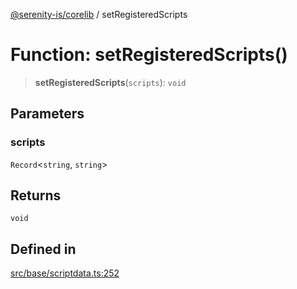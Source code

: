 [@serenity-is/corelib](../README.md) / setRegisteredScripts

# Function: setRegisteredScripts()

> **setRegisteredScripts**(`scripts`): `void`

## Parameters

### scripts

`Record`\<`string`, `string`\>

## Returns

`void`

## Defined in

[src/base/scriptdata.ts:252](https://github.com/serenity-is/serenity/blob/master/packages/corelib/src/base/scriptdata.ts#L252)
